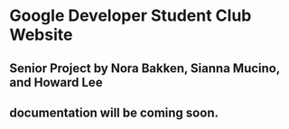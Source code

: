 # Google Developer Student Club Website

## Senior Project by Nora Bakken, Sianna Mucino, and Howard Lee

## documentation will be coming soon.